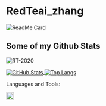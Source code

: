 # RedTeai_zhang
![ReadMe Card](https://github-readme-stats.vercel.app/api/pin/?username=RT-2020&repo=RedTeai_zhang)
## Some of my Github Stats
<p align=left> <img src=https://komarev.com/ghpvc/?username=RT-2020 alt=RT-2020 /> </p>

<a href="https://github.com/RT-2020">
  <img align="center" alt="GitHub Stats" src="https://github-readme-stats.vercel.app/api?username=RT-2020&show_icons=true&include_all_commits=true" />
</a>
<a href="https://github.com/RT-2020">
  <img align="center" alt="Top Langs" src="https://github-readme-stats.vercel.app/api/top-langs/?username=RT-2020&layout=compact" />
</a>

Languages and Tools:

<code><img width="20" src="https://vuejs.org/images/logo.png" alt="Vue logo"></code>

